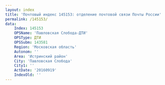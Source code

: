 ```yaml
---
layout: index
title: 'Почтовый индекс 145153: отделение почтовой связи Почты России'
permalink: /145153/
data:
    Index: 145153
    OPSName: 'Павловская Слобода-ДТИ'
    OPSType: ДТИ
    OPSSubm: 143581
    Region: 'Московская область'
    Autonom: ''
    Area: 'Истринский район'
    City: 'Павловская Слобода'
    City1: ''
    ActDate: '20160919'
    IndexOld: ''
---
```

